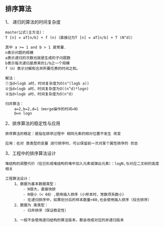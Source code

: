 ## 排序算法

1、 递归的算法的时间复杂度
    
    master公式(主方法)：
    T [n] = aT[n/b] + f (n)（直接记为T [n] = aT[n/b] + T (N^d)）
    
    其中 a >= 1 and b > 1 是常量.
    n表示问题的规模
    a表示递归的次数也就是生成的子问题数
    b表示每次递归是原来的1/b之一个规模
    f（n）表示分解和合并所要花费的时间之和。
    
    解法：
    ①当d<logb a时，时间复杂度为O(n^(logb a))
    ②当d=logb a时，时间复杂度为O((n^d)*logn)
    ③当d>logb a时，时间复杂度为O(n^d)
    
    归并算法：
        a=2,b=2,d=1（merge操作的时间=N）
        O=n logn

2、排序算法的稳定性与应用

    排序算法的稳定：是指在排序过程中 相同元素的相对位置不发生 改变
    
    应用：在对 类类型的变量 进行排序时，可以保留前一次对某个属性排序的 状态

3、工程中的排序算法设计

    堆结构的调整代价（往已形成堆结构的堆中加入元素或弹出元素）：logN,与对应二叉树的高度相关
    
    工程算法设计：
        1、数据为基本数据类型：
            - N很大，直接快排
            - N很小（< 60）,使用插入排序（小样本时，常数项系数小）
            - 在递归排序中，如果划分后的样本数量<60,也会使用插入排序（综合排序）
        2、数据为 类类型：
            - 归并排序（保证稳定性）
            
        3、一般不会使用递归结构的算法版本，都会改成对应的非递归版本
        
